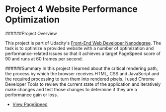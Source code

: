 # Project 4 Website Performance Optimization 

######Project Overview

This project is part of Udacity's [Front-End Web Developer Nanodegree](https://www.udacity.com/course/front-end-web-developer-nanodegree--nd001). The task is to optimize a provided website with a number of optimization and performance-related issues so that it achieves a target PageSpeed score of 90 and runs at 60 frames per second.

######Summary
In this project I learned about the critical rendering path, the process by which the browser receives HTML, CSS and JavaScript and the required processing to turn them into rendered pixels. I used Chrome Developer Tools to review the current state of the application and iteratively make changes and test those changes to determine if they are a performance gain or loss.

- [View PageSpeed](https://developers.google.com/speed/pagespeed/insights/?url=http%3A%2F%2Fluizgsa21.github.io%2Fp4-website-perfomance%2Fpizza.html)
